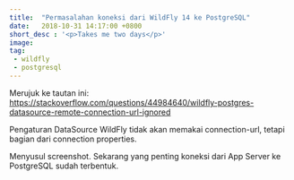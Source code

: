 ```yaml
---
title:  "Permasalahan koneksi dari WildFly 14 ke PostgreSQL"
date:   2018-10-31 14:17:00 +0800
short_desc : '<p>Takes me two days</p>'
image: 
tag:
 - wildfly
 - postgresql
---
```


Merujuk ke tautan ini: <https://stackoverflow.com/questions/44984640/wildfly-postgres-datasource-remote-connection-url-ignored>

Pengaturan DataSource WildFly tidak akan memakai connection-url, tetapi bagian dari connection properties.

Menyusul screenshot. Sekarang yang penting koneksi dari App Server ke PostgreSQL sudah terbentuk.